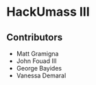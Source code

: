 # HackUmass III

## Contributors

* Matt Gramigna
* John Fouad III
* George Bayides
* Vanessa Demaral
